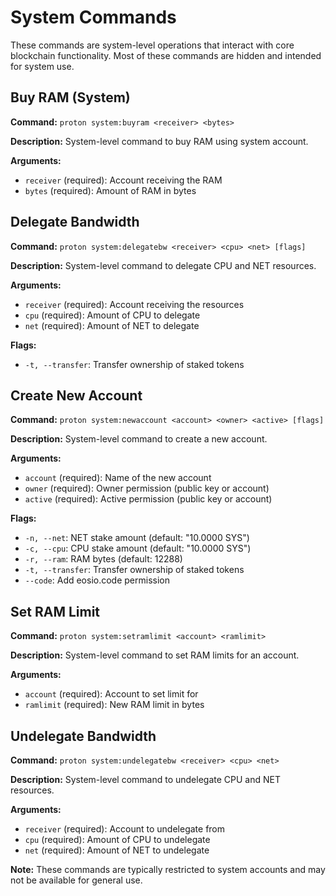 # System Commands

These commands are system-level operations that interact with core blockchain functionality. Most of these commands are hidden and intended for system use.

## Buy RAM (System)
**Command:** `proton system:buyram <receiver> <bytes>`

**Description:** System-level command to buy RAM using system account.

**Arguments:**
- `receiver` (required): Account receiving the RAM
- `bytes` (required): Amount of RAM in bytes

## Delegate Bandwidth
**Command:** `proton system:delegatebw <receiver> <cpu> <net> [flags]`

**Description:** System-level command to delegate CPU and NET resources.

**Arguments:**
- `receiver` (required): Account receiving the resources
- `cpu` (required): Amount of CPU to delegate
- `net` (required): Amount of NET to delegate

**Flags:**
- `-t, --transfer`: Transfer ownership of staked tokens

## Create New Account
**Command:** `proton system:newaccount <account> <owner> <active> [flags]`

**Description:** System-level command to create a new account.

**Arguments:**
- `account` (required): Name of the new account
- `owner` (required): Owner permission (public key or account)
- `active` (required): Active permission (public key or account)

**Flags:**
- `-n, --net`: NET stake amount (default: "10.0000 SYS")
- `-c, --cpu`: CPU stake amount (default: "10.0000 SYS")
- `-r, --ram`: RAM bytes (default: 12288)
- `-t, --transfer`: Transfer ownership of staked tokens
- `--code`: Add eosio.code permission

## Set RAM Limit
**Command:** `proton system:setramlimit <account> <ramlimit>`

**Description:** System-level command to set RAM limits for an account.

**Arguments:**
- `account` (required): Account to set limit for
- `ramlimit` (required): New RAM limit in bytes

## Undelegate Bandwidth
**Command:** `proton system:undelegatebw <receiver> <cpu> <net>`

**Description:** System-level command to undelegate CPU and NET resources.

**Arguments:**
- `receiver` (required): Account to undelegate from
- `cpu` (required): Amount of CPU to undelegate
- `net` (required): Amount of NET to undelegate

**Note:** These commands are typically restricted to system accounts and may not be available for general use.